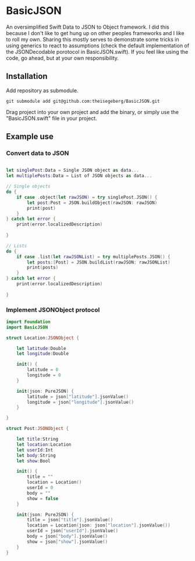 # BasicJSON

An oversimplified Swift Data to JSON to Object framework. I did this because I don't like to get hung up on other peoples frameworks and I like to roll my own. Sharing this mostly serves to demonstrate some tricks in using generics to react to assumptions (check the default implementation of the JSONDecodable porotocol in BasicJSON.swift). If you feel like using the code, go ahead, but at your own responsibility.

## Installation

Add repository as submodule.
```
git submodule add git@github.com:theisegeberg/BasicJSON.git
```
Drag project into your own project and add the binary, or simply use the "BasicJSON.swift" file in your project.

## Example use

### Convert data to JSON
```Swift

let singlePost:Data = Single JSON object as data...
let multiplePosts:Data = List of JSON objects as data...

// Single objects
do {
    if case .object(let rawJSON) = try singlePost.JSON() {
        let post:Post = JSON.buildObject(rawJSON: rawJSON)
        print(post)
    }
} catch let error {
    print(error.localizedDescription)
    
}

// Lists
do {
    if case .list(let rawJSONList) = try multiplePosts.JSON() {
        let posts:[Post] = JSON.buildList(rawJSON: rawJSONList)
        print(posts)
    }
} catch let error {
    print(error.localizedDescription)
    
}
```

### Implement JSONObject protocol
```Swift
import Foundation
import BasicJSON

struct Location:JSONObject {

    let latitude:Double
    let longitude:Double

    init() {
        latitude = 0
        longitude = 0
    }

    init(json: PureJSON) {
        latitude = json["latitude"].jsonValue()
        longitude = json["longitude"].jsonValue()
    }

}

struct Post:JSONObject {

    let title:String
    let location:Location
    let userId:Int
    let body:String
    let show:Bool

    init() {
        title = ""
        location = Location()
        userId = 0
        body = ""
        show = false
    }

    init(json: PureJSON) {
        title = json["title"].jsonValue()
        location = Location(json: json["location"].jsonValue())
        userId = json["userId"].jsonValue()
        body = json["body"].jsonValue()
        show = json["show"].jsonValue()
    }
}
```
